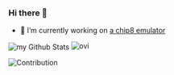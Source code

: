 ### Hi there 👋

- 🔭 I’m currently working on [a chip8 emulator](https://github.com/icebarf/dy-chip8-reborn/)

<img align="center" src="https://github-readme-stats.vercel.app/api?username=icebarf&include_all_commits=true&count_private=false&show_icons=true&line_height=20&title_color=E06C75&icon_color=61AFEF&text_color=A1A1A1&bg_color=0,000000,282c34" alt="my Github Stats"/>

<img src="https://github-readme-stats.vercel.app/api/top-langs?username=icebarf&show_icons=true&locale=en&layout=compact&theme=radical" alt="ovi" />

![Contribution](https://activity-graph.herokuapp.com/graph?username=icebarf&theme=radical&hide_border=false&area=false)

<!--
**icebarf/icebarf** is a ✨ _special_ ✨ repository because its `README.md` (this file) appears on your GitHub profile.

Here are some ideas to get you started:

- 🔭 I’m currently working on ...
- 🌱 I’m currently learning ...
- 👯 I’m looking to collaborate on ...
- 🤔 I’m looking for help with ...
- 💬 Ask me about ...
- 📫 How to reach me: ...
- 😄 Pronouns: ...
- ⚡ Fun fact: ...
-->
